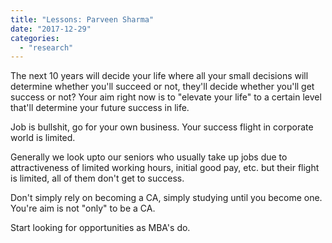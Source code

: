 ```yaml
---
title: "Lessons: Parveen Sharma"
date: "2017-12-29"
categories: 
  - "research"
---
```


The next 10 years will decide your life where all your small decisions will determine whether you'll succeed or not, they'll decide whether you'll get success or not? Your aim right now is to "elevate your life" to a certain level that'll determine your future success in life.

Job is bullshit, go for your own business. Your success flight in corporate world is limited.

Generally we look upto our seniors who usually take up jobs due to attractiveness of limited working hours, initial good pay, etc. but their flight is limited, all of them don't get to success.

Don't simply rely on becoming a CA, simply studying until you become one. You're aim is not "only" to be a CA.

Start looking for opportunities as MBA's do.
